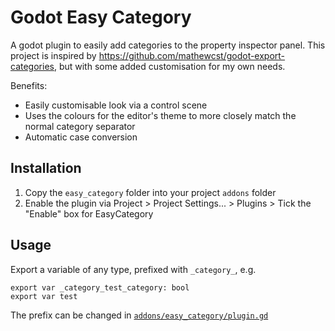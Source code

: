 # Godot Easy Category

A godot plugin to easily add categories to the property inspector panel. This project is inspired by https://github.com/mathewcst/godot-export-categories, but with some added customisation for my own needs.

Benefits:
- Easily customisable look via a control scene
- Uses the colours for the editor's theme to more closely match the normal category separator
- Automatic case conversion


## Installation
1. Copy the `easy_category` folder into your project `addons` folder
2. Enable the plugin via Project > Project Settings... > Plugins > Tick the "Enable" box for EasyCategory

## Usage
Export a variable of any type, prefixed with `_category_`, e.g.
```GDScript
export var _category_test_category: bool
export var test
```

The prefix can be changed in [`addons/easy_category/plugin.gd`](https://github.com/Quantum-Cucumber/godot_easy_category/blob/ff7a2db00038fad1728f6029f6b9b1799e79dd96/addons/easy_category/plugin.gd#L4)

